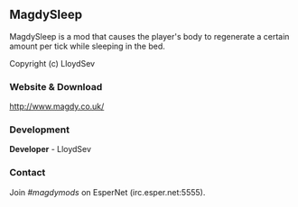 ## MagdySleep
MagdySleep is a mod that causes the player's body to regenerate a certain amount per tick while sleeping in the bed. 

Copyright (c) LloydSev

### Website & Download
http://www.magdy.co.uk/

### Development
**Developer** - LloydSev

### Contact
Join *#magdymods* on EsperNet (irc.esper.net:5555).